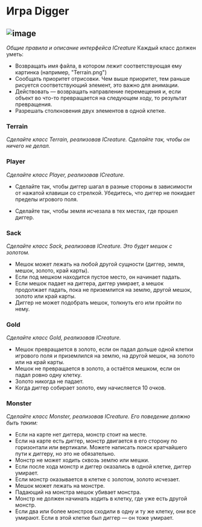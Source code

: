 # Игра Digger
![image](https://user-images.githubusercontent.com/92029084/198121312-afe4716d-bdeb-405b-a40f-e2abd76e0a6b.png)
---
*Общие правила и описание интерфейса ICreature*
Каждый класс должен уметь:
- Возвращать имя файла, в котором лежит соответствующая ему картинка (например, "Terrain.png")
- Сообщать приоритет отрисовки. Чем выше приоритет, тем раньше рисуется соответствующий элемент, это важно для анимации.
- Действовать — возвращать направление перемещения и, если объект во что-то превращается на следующем ходу, то результат превращения.
- Разрешать столкновения двух элементов в одной клетке.

### Terrain
 *Сделайте класс Terrain, реализовав ICreature. Сделайте так, чтобы он ничего не делал.*

### Player
*Сделайте класс Player, реализовав ICreature.*

- Сделайте так, чтобы диггер шагал в разные стороны в зависимости от нажатой клавиши со стрелкой. Убедитесь, что диггер не покидает пределы игрового поля.

- Сделайте так, чтобы земля исчезала в тех местах, где прошел диггер.

### Sack
*Сделайте класс Sack, реализовав ICreature. Это будет мешок с золотом.*

- Мешок может лежать на любой другой сущности (диггер, земля, мешок, золото, край карты).
- Если под мешком находится пустое место, он начинает падать.
- Если мешок падает на диггера, диггер умирает, а мешок продолжает падать, пока не приземлится на землю, другой мешок, золото или край карты.
- Диггер не может подобрать мешок, толкнуть его или пройти по нему.

### Gold
*Сделайте класс Gold, реализовав ICreature.*

- Мешок превращается в золото, если он падал дольше одной клетки игрового поля и приземлился на землю, на другой мешок, на золото или на край карты.
- Мешок не превращается в золото, а остаётся мешком, если он падал ровно одну клетку.
- Золото никогда не падает.
- Когда диггер собирает золото, ему начисляется 10 очков.

### Monster
*Сделайте класс Monster, реализовав ICreature. Его поведение должно быть таким:*

- Если на карте нет диггера, монстр стоит на месте.
- Если на карте есть диггер, монстр двигается в его сторону по горизонтали или вертикали. Можете написать поиск кратчайшего пути к диггеру, но это не обязательно.
- Монстр не может ходить сквозь землю или мешки.
- Если после хода монстр и диггер оказались в одной клетке, диггер умирает.
- Если монстр оказывается в клетке с золотом, золото исчезает.
- Мешок может лежать на монстре.
- Падающий на монстра мешок убивает монстра.
- Монстр не должен начинать ходить в клетку, где уже есть другой монстр.
- Если два или более монстров сходили в одну и ту же клетку, они все умирают. Если в этой клетке был диггер — он тоже умирает.
